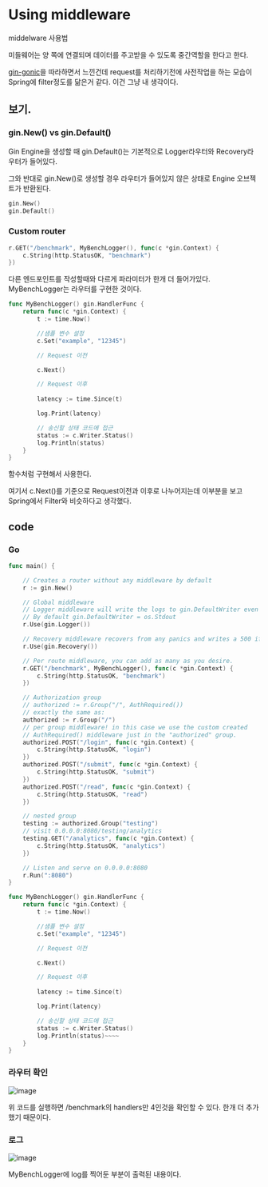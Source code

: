 # Using middleware

middelware 사용법

미들웨어는 양 쪽에 연결되며 데이터를 주고받을 수 있도록 중간역할을 한다고 한다.

[gin-gonic](https://github.com/gin-gonic/gin/blob/master/docs/doc.md)을 따라하면서 느낀건데 request를 처리하기전에 사전작업을 하는 모습이 Spring에 filter정도를 닮은거 같다. 이건 그냥 내 생각이다.


## 보기.

### gin.New() vs gin.Default()
Gin Engine을 생성할 때 gin.Default()는 기본적으로 Logger라우터와 Recovery라우터가 들어있다.

그와 반대로 gin.New()로 생성할 경우 라우터가 들어있지 않은 상태로 Engine 오브젝트가 반환된다.

```go
gin.New()
gin.Default()
```

### Custom router
```go
r.GET("/benchmark", MyBenchLogger(), func(c *gin.Context) {
    c.String(http.StatusOK, "benchmark")
})
```
다른 엔드포인트를 작성할때와 다르게 파라미터가 한개 더 들어가있다. MyBenchLogger는 라우터를 구현한 것이다.
```go
func MyBenchLogger() gin.HandlerFunc {
	return func(c *gin.Context) {
		t := time.Now()

		//샘플 변수 설정
		c.Set("example", "12345")

		// Request 이전

		c.Next()

		// Request 이후
		
		latency := time.Since(t)

		log.Print(latency)

		// 송신할 상태 코드에 접근
		status := c.Writer.Status()
		log.Println(status)
	}
}
```
함수처럼 구현해서 사용한다. 

여기서 c.Next()를 기준으로 Request이전과 이후로 나누어지는데 이부분을 보고 Spring에서 Filter와 비슷하다고 생각했다.





## code

### Go
```go
func main() {

	// Creates a router without any middleware by default
	r := gin.New()

	// Global middleware
	// Logger middleware will write the logs to gin.DefaultWriter even if you set with GIN_MODE=release.
	// By default gin.DefaultWriter = os.Stdout
	r.Use(gin.Logger())

	// Recovery middleware recovers from any panics and writes a 500 if there was one.
	r.Use(gin.Recovery())

	// Per route middleware, you can add as many as you desire.
	r.GET("/benchmark", MyBenchLogger(), func(c *gin.Context) {
		c.String(http.StatusOK, "benchmark")
	})

	// Authorization group
	// authorized := r.Group("/", AuthRequired())
	// exactly the same as:
	authorized := r.Group("/")
	// per group middleware! in this case we use the custom created
	// AuthRequired() middleware just in the "authorized" group.
	authorized.POST("/login", func(c *gin.Context) {
		c.String(http.StatusOK, "login")
	})
	authorized.POST("/submit", func(c *gin.Context) {
		c.String(http.StatusOK, "submit")
	})
	authorized.POST("/read", func(c *gin.Context) {
		c.String(http.StatusOK, "read")
	})

	// nested group
	testing := authorized.Group("testing")
	// visit 0.0.0.0:8080/testing/analytics
	testing.GET("/analytics", func(c *gin.Context) {
		c.String(http.StatusOK, "analytics")
	})

	// Listen and serve on 0.0.0.0:8080
	r.Run(":8080")
}

func MyBenchLogger() gin.HandlerFunc {
	return func(c *gin.Context) {
		t := time.Now()

		//샘플 변수 설정
		c.Set("example", "12345")

		// Request 이전

		c.Next()

		// Request 이후
		
		latency := time.Since(t)

		log.Print(latency)

		// 송신할 상태 코드에 접근
		status := c.Writer.Status()
		log.Println(status)~~~~
	}
}
```

### 라우터 확인

![image](https://user-images.githubusercontent.com/113662725/226780888-ad519d58-220e-456e-97a4-8c8cb7995927.png)

위 코드를 실행하면 /benchmark의 handlers만 4인것을 확인할 수 있다. 한개 더 추가했기 때문이다. 

### 로그
![image](https://user-images.githubusercontent.com/113662725/226781209-591e6951-8cbd-4fe9-b87d-209d75069306.png)

MyBenchLogger에 log를 찍어둔 부분이 출력된 내용이다.